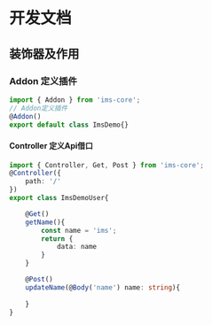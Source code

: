 # 开发文档

## 装饰器及作用


### Addon 定义插件
```ts
import { Addon } from 'ims-core';
// Addon定义插件
@Addon()
export default class ImsDemo{}
```
#### Controller 定义Api借口
```ts
import { Controller, Get, Post } from 'ims-core';
@Controller({
    path: '/'
})
export class ImsDemoUser{

    @Get()
    getName(){
        const name = 'ims';
        return {
            data: name
        }
    }

    @Post()
    updateName(@Body('name') name: string){
        
    }
}
```